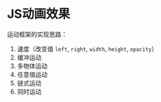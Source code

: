 # JS动画效果

运动框架的实现思路：
1. 速度（改变值 `left`, `right`, `width`, `height`, `opacity`）
2. 缓冲运动
3. 多物体运动
4. 任意值运动
5. 链式运动
6. 同时运动